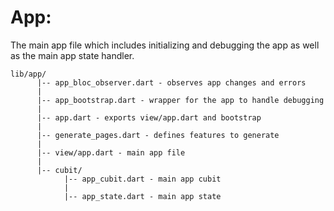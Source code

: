 # App:

The main app file which includes initializing and debugging the app as well as the main app state handler.

```
lib/app/
      |-- app_bloc_observer.dart - observes app changes and errors
      |
      |-- app_bootstrap.dart - wrapper for the app to handle debugging
      |
      |-- app.dart - exports view/app.dart and bootstrap
      |
      |-- generate_pages.dart - defines features to generate
      |
      |-- view/app.dart - main app file
      |
      |-- cubit/
            |-- app_cubit.dart - main app cubit
            |
            |-- app_state.dart - main app state
```